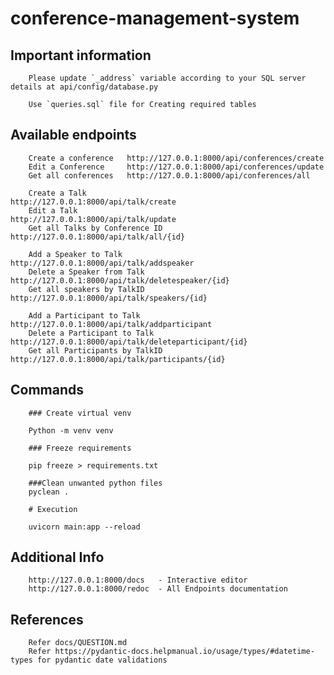 # conference-management-system

## Important information

        Please update `_address` variable according to your SQL server details at api/config/database.py

        Use `queries.sql` file for Creating required tables

## Available endpoints

        Create a conference   http://127.0.0.1:8000/api/conferences/create
        Edit a Conference     http://127.0.0.1:8000/api/conferences/update
        Get all conferences   http://127.0.0.1:8000/api/conferences/all

        Create a Talk                   http://127.0.0.1:8000/api/talk/create
        Edit a Talk                     http://127.0.0.1:8000/api/talk/update
        Get all Talks by Conference ID  http://127.0.0.1:8000/api/talk/all/{id}

        Add a Speaker to Talk           http://127.0.0.1:8000/api/talk/addspeaker
        Delete a Speaker from Talk      http://127.0.0.1:8000/api/talk/deletespeaker/{id}
        Get all speakers by TalkID      http://127.0.0.1:8000/api/talk/speakers/{id}

        Add a Participant to Talk       http://127.0.0.1:8000/api/talk/addparticipant
        Delete a Participant to Talk    http://127.0.0.1:8000/api/talk/deleteparticipant/{id}
        Get all Participants by TalkID  http://127.0.0.1:8000/api/talk/participants/{id}

## Commands

        ### Create virtual venv

        Python -m venv venv

        ### Freeze requirements

        pip freeze > requirements.txt

        ###Clean unwanted python files
        pyclean .

        # Execution

        uvicorn main:app --reload

## Additional Info

        http://127.0.0.1:8000/docs   - Interactive editor
        http://127.0.0.1:8000/redoc  - All Endpoints documentation

## References

        Refer docs/QUESTION.md
        Refer https://pydantic-docs.helpmanual.io/usage/types/#datetime-types for pydantic date validations
